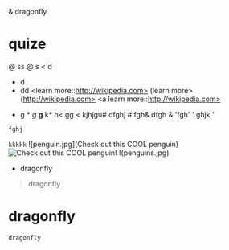 & dragonfly 
# quize
@ ss
@  s
< d
- d
- dd
<learn more::http://wikipedia.com>
(learn more>(http://wikipedia.com>
<a learn more::http://wikipedia.com>
* g *
*g*
**g**
k*
h<
gg <
kjhjgu#
dfghj #
fgh&
dfgh &
'fgh'
' ghjk '

`fghj`

`kkkkk`
![penguin.jpg](Check out this COOL penguin)
![Check out this COOL penguin!](/images/penguins.jpg)
!(penguins.jpg)
* dragonfly
> dragonfly 
# dragonfly 
`dragonfly` 
